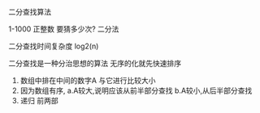 二分查找算法


1-1000  正整数 要猜多少次?  二分法

二分查找时间复杂度 log2(n) 

二分查找是一种分治思想的算法
无序的化就先快速排序
1. 数组中排在中间的数字A  与它进行比较大小 
2. 因为数组有序,
    a.A较大,说明应该从前半部分查找
    b.A较小,从后半部分查找
3. 递归 前两部